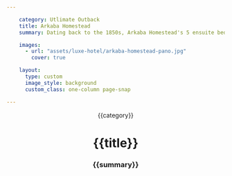 ```yaml
---

    category: Utlimate Outback
    title: Arkaba Homestead
    summary: Dating back to the 1850s, Arkaba Homestead's 5 ensuite bedrooms have been tastefully restored in tune with the property's pioneering history.

    images:
      - url: "assets/luxe-hotel/arkaba-homestead-pano.jpg"
        cover: true

    layout:
      type: custom
      image_style: background
      custom_class: one-column page-snap

---
```

<figure class='cover-area image' style="background-image: url({{ cover_url }})">
  <div class='container col third'>
    <header>
      <span class='category'>{{category}}</span>
      <h1 class='title'>{{title}}</h1>
      <h3 class='subtitle'>{{summary}}</h3>
    </header>
  </div>
</figure>
